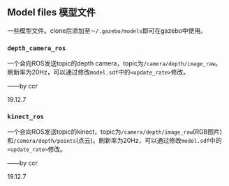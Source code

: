 ## Model files 模型文件

一些模型文件。clone后添加至`～/.gazebo/models`即可在gazebo中使用。

### `depth_camera_ros`

一个会向ROS发送topic的depth camera，topic为`/camera/depth/image_raw`。刷新率为20Hz，可以通过修改`model.sdf`中的`<update_rate>`修改。

——by ccr

19.12.7

### `kinect_ros`

一个会向ROS发送topic的kinect，topic为`/camera/depth/image_raw`(RGB图片)和`/camera/depth/points`(点云)。刷新率为20Hz，可以通过修改`model.sdf`中的`<update_rate>`修改。

——by ccr

19.12.7

